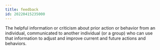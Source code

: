 ```yaml
---
title: feedback
id: 20220415235000
---
```


The helpful information or criticism about prior action or behavior from an individual, communicated to another individual (or a group) who can use that information to adjust and improve current and future actions and behaviors.
